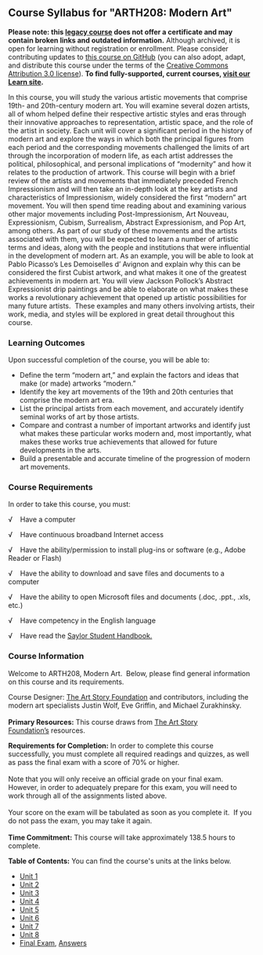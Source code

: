 Course Syllabus for "ARTH208: Modern Art"
-----------------------------------------

**Please note: this [legacy course](https://sayloracademy.zendesk.com/hc/en-us/articles/206089967) does not offer a certificate and may contain 
broken links and outdated information.** Although archived, it is open 
for learning without registration or enrollment. Please consider contributing 
updates to [this course on GitHub](https://github.com/saylordotorg/course_arth208) 
(you can also adopt, adapt, and distribute this course under the terms of 
the [Creative Commons Attribution 3.0 license](http://creativecommons.org/licenses/by/3.0/)). **To find fully-supported, current courses, [visit our 
Learn site](https://learn.saylor.org).**

In this course, you will study the various artistic movements that
comprise 19th- and 20th-century modern art. You will examine several
dozen artists, all of whom helped define their respective artistic
styles and eras through their innovative approaches to representation,
artistic space, and the role of the artist in society. Each unit will
cover a significant period in the history of modern art and explore the
ways in which both the principal figures from each period and the
corresponding movements challenged the limits of art through the
incorporation of modern life, as each artist addresses the political,
philosophical, and personal implications of “modernity” and how it
relates to the production of artwork. This course will begin with a
brief review of the artists and movements that immediately preceded
French Impressionism and will then take an in-depth look at the key
artists and characteristics of Impressionism, widely considered the
first “modern” art movement. You will then spend time reading about and
examining various other major movements including Post-Impressionism,
Art Nouveau, Expressionism, Cubism, Surrealism, Abstract Expressionism,
and Pop Art, among others. As part of our study of these movements and
the artists associated with them, you will be expected to learn a number
of artistic terms and ideas, along with the people and institutions that
were influential in the development of modern art. As an example, you
will be able to look at Pablo Picasso’s Les Demoiselles d’ Avignon and
explain why this can be considered the first Cubist artwork, and what
makes it one of the greatest achievements in modern art. You will view
Jackson Pollock’s Abstract Expressionist drip paintings and be able to
elaborate on what makes these works a revolutionary achievement that
opened up artistic possibilities for many future artists.  These
examples and many others involving artists, their work, media, and
styles will be explored in great detail throughout this course.

### Learning Outcomes

Upon successful completion of the course, you will be able to:  

-   Define the term “modern art,” and explain the factors and ideas that
    make (or made) artworks “modern.”
-   Identify the key art movements of the 19th and 20th centuries that
    comprise the modern art era.
-   List the principal artists from each movement, and accurately
    identify seminal works of art by those artists.
-   Compare and contrast a number of important artworks and identify
    just what makes these particular works modern and, most importantly,
    what makes these works true achievements that allowed for future
    developments in the arts.
-   Build a presentable and accurate timeline of the progression of
    modern art movements.

### Course Requirements

In order to take this course, you must:  
  
 √    Have a computer  
  
 √    Have continuous broadband Internet access  
  
 √    Have the ability/permission to install plug-ins or software (e.g.,
Adobe Reader or Flash)  
  
 √    Have the ability to download and save files and documents to a
computer  
  
 √    Have the ability to open Microsoft files and documents (.doc,
.ppt., .xls, etc.)  
  
 √    Have competency in the English language

√    Have read the [Saylor Student
Handbook.](http://www.saylor.org/site/wp-content/uploads/2012/05/Saylor-StudentHandbook.pdf)

### Course Information

Welcome to ARTH208, Modern Art.  Below, please find general information
on this course and its requirements.   
  
 Course Designer: [The Art Story
Foundation](http://www.theartstory.org/) and contributors, including the
modern art specialists Justin Wolf, Eve Griffin, and Michael
Zurakhinsky.   
    
 **Primary Resources:** This course draws from [The Art Story
Foundation’s](http://theartstory.org) resources.  
  
 **Requirements for Completion:** In order to complete this course
successfully, you must complete all required readings and quizzes, as
well as pass the final exam with a score of 70% or higher.  
    
 Note that you will only receive an official grade on your final exam. 
However, in order to adequately prepare for this exam, you will need to
work through all of the assignments listed above.  
    
 Your score on the exam will be tabulated as soon as you complete it. 
If you do not pass the exam, you may take it again.  
    
 **Time Commitment:** This course will take approximately 138.5 hours to
complete.  
  
**Table of Contents:** You can find the course's units at the links below.

- [Unit 1](https://legacy.saylor.org/arth208/Unit01/)
- [Unit 2](https://legacy.saylor.org/arth208/Unit02/)
- [Unit 3](https://legacy.saylor.org/arth208/Unit03/)
- [Unit 4](https://legacy.saylor.org/arth208/Unit04/)
- [Unit 5](https://legacy.saylor.org/arth208/Unit05/)
- [Unit 6](https://legacy.saylor.org/arth208/Unit06/)
- [Unit 7](https://legacy.saylor.org/arth208/Unit07/)
- [Unit 8](https://legacy.saylor.org/arth208/Unit08/)
- [Final Exam](http://saylordotorg.github.io/LegacyExams/ARTH/ARTH208/ARTH208-FinalExam.html), [Answers](http://saylordotorg.github.io/LegacyExams/ARTH/ARTH208/ARTH208-FinalExam-Answers.html)

